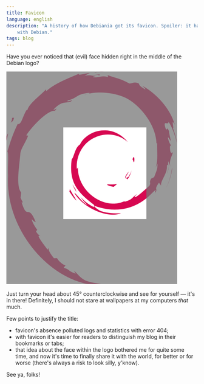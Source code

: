 ```yaml
---
title: Favicon
language: english
description: "A history of how Debiania got its favicon. Spoiler: it has to do
    with Debian."
tags: blog
---
```


Have you ever noticed that (evil) face hidden right in the middle of the Debian
logo?

<div class="center">
<img src="/images/evil-face-within-debian-logo.png"
    width="450" height="559"
    alt="Evil face within Debian logo"
    class="bleed" />
</div>

Just turn your head about 45° counterclockwise and see for yourself — it's in
there! Definitely, I should not stare at wallpapers at my computers *that* much.

Few points to justify the title:

* favicon's absence polluted logs and statistics with error 404;
* with favicon it's easier for readers to distinguish my blog in their
  bookmarks or tabs;
* that idea about the face within the logo bothered me for quite some time, and
  now it's time to finally share it with the world, for better or for worse
  (there's always a risk to look silly, y'know).

See ya, folks!
